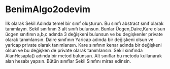 # BenimAlgo2odevim
İlk olarak Sekil Adında temel bir sınıf oluşturun.
Bu sınıfı abstract sınıf olarak tanımlayın.
Sekil sınıfının 3 alt sınıfı bulunsun. Bunlar Ücgen,Daire,Kare olsun
ücgen sınıfının a,b,c adında 3 değişkeni bulunsun ve bu degişkenler private olarak tanımlansın.
Daire sınıfının Yaricap adında bir değişkeni olsun ve yaricap private olarak tanımlansın.
Kare sınıfının kenar adında bir değişkeni olsun ve bu değişken de private olarak tanımlansın.
Sekil sınıfında AlanHesapla() adında bir metod bulunsun. Alt sınıflar bu metodu kullanarak alan hesabı yapsın.
Bütün sınıflar Sekil Sınıfını miras edinsin.





